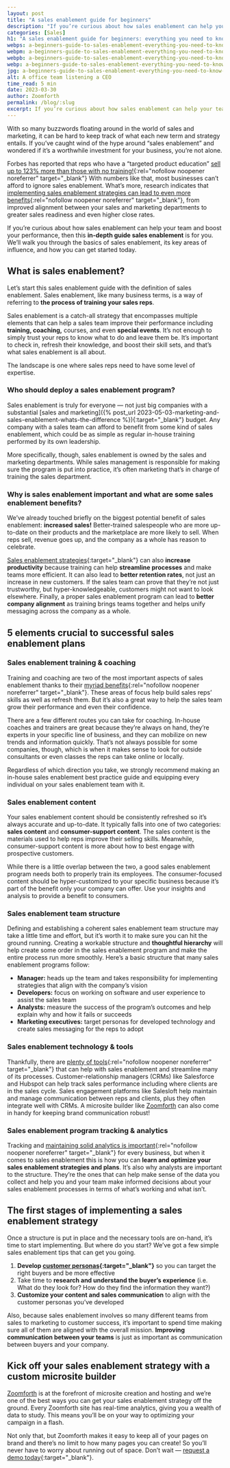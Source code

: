```yaml
---
layout: post
title: "A sales enablement guide for beginners"
description: "If you’re curious about how sales enablement can help your team and boost your performance, then this in-depth sales enablement guide is for you."
categories: [Sales]
h1: "A sales enablement guide for beginners: everything you need to know to get started"
webps: a-beginners-guide-to-sales-enablement-everything-you-need-to-know-to-get-started-376.webp
webpm: a-beginners-guide-to-sales-enablement-everything-you-need-to-know-to-get-started-564.webp
webpb: a-beginners-guide-to-sales-enablement-everything-you-need-to-know-to-get-started-744.webp
webp: a-beginners-guide-to-sales-enablement-everything-you-need-to-know-to-get-started.webp
jpg: a-beginners-guide-to-sales-enablement-everything-you-need-to-know-to-get-started.jpg
alt: A office team listening a CEO
time_read: 5 min
date: 2023-03-30
author: Zoomforth
permalink: /blog/:slug
excerpt: If you’re curious about how sales enablement can help your team and boost your performance, then this in-depth guide to sales enablement is for you.
---
```

With so many buzzwords floating around in the world of sales and marketing, it can be hard to keep track of what each new term and strategy entails. If you’ve caught wind of the hype around “sales enablement” and wondered if it’s a worthwhile investment for your business, you’re not alone.

Forbes has reported that reps who have a “targeted product education” [sell up to 123% more than those with no training!](https://www.forbes.com/sites/rodgerdeanduncan/2014/05/24/in-retail-brand-expertise-equals-leadership/?sh=1e05db6e2e0f){:rel="nofollow noopener noreferrer" target="_blank"} With numbers like that, most businesses can’t afford to ignore sales enablement. What’s more, research indicates that [implementing sales enablement strategies can lead to even more benefits](https://spotio.com/blog/sales-enablement/){:rel="nofollow noopener noreferrer" target="_blank"}, from improved alignment between your sales and marketing departments to greater sales readiness and even higher close rates.

If you’re curious about how sales enablement can help your team and boost your performance, then this **in-depth guide sales enablement** is for you. We’ll walk you through the basics of sales enablement, its key areas of influence, and how you can get started today.

## What is sales enablement?

Let’s start this sales enablement guide with the definition of sales enablement. Sales enablement, like many business terms, is a way of referring to **the process of training your sales reps**.

Sales enablement is a catch-all strategy that encompasses multiple elements that can help a sales team improve their performance including **training, coaching,** courses, and even **special events**. It’s not enough to simply trust your reps to know what to do and leave them be. It’s important to check in, refresh their knowledge, and boost their skill sets, and that’s what sales enablement is all about.

The landscape is one where sales reps need to have some level of expertise.

### Who should deploy a sales enablement program?

Sales enablement is truly for everyone — not just big companies with a substantial [sales and marketing]({% post_url 2023-05-03-marketing-and-sales-enablement-whats-the-difference %}){:target="_blank"} budget. Any company with a sales team can afford to benefit from some kind of sales enablement, which could be as simple as regular in-house training performed by its own leadership.

More specifically, though, sales enablement is owned by the sales and marketing departments. While sales management is responsible for making sure the program is put into practice, it’s often marketing that’s in charge of training the sales department.

### Why is sales enablement important and what are some sales enablement benefits?

We’ve already touched briefly on the biggest potential benefit of sales enablement: **increased sales!** Better-trained salespeople who are more up-to-date on their products and the marketplace are more likely to sell. When reps sell, revenue goes up, and the company as a whole has reason to celebrate.

[Sales enablement strategies]({{'blog/5-sales-enablement-strategies-to-boost-your-kpis'|relative_url}}){:target="_blank"} can also **increase productivity** because training can help **streamline processes** and make teams more efficient. It can also lead to **better retention rates**, not just an increase in new customers. If the sales team can prove that they’re not just trustworthy, but hyper-knowledgeable, customers might not want to look elsewhere. Finally, a proper sales enablement program can lead to **better company alignment** as training brings teams together and helps unify messaging across the company as a whole.

## 5 elements crucial to successful sales enablement plans

### Sales enablement training & coaching

Training and coaching are two of the most important aspects of sales enablement thanks to their [myriad benefits](https://www.masterclass.com/articles/sales-coaching){:rel="nofollow noopener noreferrer" target="_blank"}. These areas of focus help build sales reps’ skills as well as refresh them. But it’s also a great way to help the sales team grow their performance and even their confidence.

There are a few different routes you can take for coaching. In-house coaches and trainers are great because they’re always on hand, they’re experts in your specific line of business, and they can mobilize on new trends and information quickly. That’s not always possible for some companies, though, which is when it makes sense to look for outside consultants or even classes the reps can take online or locally.

Regardless of which direction you take, we strongly recommend making an in-house sales enablement best practice guide and equipping every individual on your sales enablement team with it.

### Sales enablement content

Your sales enablement content should be consistently refreshed so it’s always accurate and up-to-date. It typically falls into one of two categories: **sales content** and **consumer-support content**. The sales content is the materials used to help reps improve their selling skills. Meanwhile, consumer-support content is more about how to best engage with prospective customers.

While there is a little overlap between the two, a good sales enablement program needs both to properly train its employees. The consumer-focused content should be hyper-customized to your specific business because it’s part of the benefit only your company can offer. Use your insights and analysis to provide a benefit to consumers.

### Sales enablement team structure

Defining and establishing a coherent sales enablement team structure may take a little time and effort, but it’s worth it to make sure you can hit the ground running. Creating a workable structure and **thoughtful hierarchy** will help create some order in the sales enablement program and make the entire process run more smoothly. Here’s a basic structure that many sales enablement programs follow:

* **Manager:** heads up the team and takes responsibility for implementing strategies that align with the company’s vision
* **Developers:** focus on working on software and user experience to assist the sales team
* **Analysts:** measure the success of the program’s outcomes and help explain why and how it fails or succeeds
* **Marketing executives:** target personas for developed technology and create sales messaging for the reps to adopt

### Sales enablement technology & tools

Thankfully, there are [plenty of tools]({{'blog/the-best-sales-enablement-tools-every-business-should-have-in-2023'|relative_url}}){:rel="nofollow noopener noreferrer" target="_blank"} that can help with sales enablement and streamline many of its processes. Customer-relationship managers (CRMs) like Salesforce and Hubspot can help track sales performance including where clients are in the sales cycle. Sales engagement platforms like Salesloft help maintain and manage communication between reps and clients, plus they often integrate well with CRMs. A microsite builder like [Zoomforth](/) can also come in handy for keeping brand communication robust!

### Sales enablement program tracking & analytics

Tracking and [maintaining solid analytics is important](https://www.businessnewsdaily.com/16012-sales-analytics.html){:rel="nofollow noopener noreferrer" target="_blank"} for every business, but when it comes to sales enablement this is how you can **learn and optimize your sales enablement strategies and plans**. It’s also why analysts are important to the structure. They’re the ones that can help make sense of the data you collect and help you and your team make informed decisions about your sales enablement processes in terms of what’s working and what isn’t.

## The first stages of implementing a sales enablement strategy

Once a structure is put in place and the necessary tools are on-hand, it’s time to start implementing. But where do you start? We’ve got a few simple sales enablement tips that can get you going.

1. **Develop [customer personas]({{'blog/what-is-an-ideal-customer-profile-and-how-do-i-create-one'|relative_url}}){:target="_blank"}** so you can target the right buyers and be more effective
2. Take time to **research and understand the buyer’s experience** (i.e. What do they look for? How do they find the information they want?)
3. **Customize your content and sales communication** to align with the customer personas you’ve developed

Also, because sales enablement involves so many different teams from sales to marketing to customer success, it’s important to spend time making sure all of them are aligned with the overall mission. **Improving communication between your teams** is just as important as communication between buyers and your company.

## Kick off your sales enablement strategy with a custom microsite builder

[Zoomforth](/) is at the forefront of microsite creation and hosting and we’re one of the best ways you can get your sales enablement strategy off the ground. Every Zoomforth site has real-time analytics, giving you a wealth of data to study. This means you’ll be on your way to optimizing your campaign in a flash.

Not only that, but Zoomforth makes it easy to keep all of your pages on brand and there’s no limit to how many pages you can create! So you’ll never have to worry about running out of space. Don’t wait — [request a demo today]({{'request-demo'|relative_url}}){:target="_blank"}.
